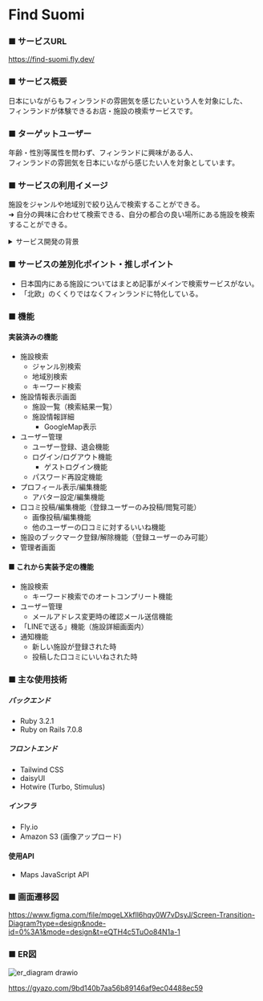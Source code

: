 #  Find Suomi

### ■ サービスURL
https://find-suomi.fly.dev/

### ■ サービス概要
日本にいながらもフィンランドの雰囲気を感じたいという人を対象にした、  
フィンランドが体験できるお店・施設の検索サービスです。

### ■ ターゲットユーザー
年齢・性別等属性を問わず、フィンランドに興味がある人、  
フィンランドの雰囲気を日本にいながら感じたい人を対象としています。

### ■ サービスの利用イメージ
施設をジャンルや地域別で絞り込んで検索することができる。  
➜ 自分の興味に合わせて検索できる、自分の都合の良い場所にある施設を検索することができる。

<details>
<summary>サービス開発の背景</summary>
フィンランドの雰囲気が感じられる施設をネットで検索すると、「北欧」でまとめられていたり  
まとめ記事やブログがメインで、行きたいジャンルの施設や自分が行ける範囲にある所の情報を得るまでに時間がかかります。  
そこで、フィンランドに関連した施設に特化していて、かつジャンルと場所で検索しやすいものがあれば欲しいと思い、  
このサービスを考えました。  
なかなか現地に行けないけれどフィンランドを体験したいという人に向けて、  
一箇所で情報がまとまっていて探しやすい、訪問予定が立てやすくなるサービスにしていきたいと考えています。
</details>

### ■ サービスの差別化ポイント・推しポイント
- 日本国内にある施設についてはまとめ記事がメインで検索サービスがない。
- 「北欧」のくくりではなくフィンランドに特化している。

### ■ 機能
#### 実装済みの機能
- 施設検索
  - ジャンル別検索
  - 地域別検索
  - キーワード検索
- 施設情報表示画面
  - 施設一覧（検索結果一覧）
  - 施設情報詳細
    - GoogleMap表示
- ユーザー管理
  - ユーザー登録、退会機能
  - ログイン/ログアウト機能
    - ゲストログイン機能
  - パスワード再設定機能
- プロフィール表示/編集機能
  - アバター設定/編集機能
- 口コミ投稿/編集機能（登録ユーザーのみ投稿/閲覧可能）
  - 画像投稿/編集機能
  - 他のユーザーの口コミに対するいいね機能
- 施設のブックマーク登録/解除機能（登録ユーザーのみ可能）
- 管理者画面

#### ■ これから実装予定の機能
- 施設検索
  - キーワード検索でのオートコンプリート機能
- ユーザー管理
  - メールアドレス変更時の確認メール送信機能
- 「LINEで送る」機能（施設詳細画面内）
- 通知機能
  - 新しい施設が登録された時
  - 投稿した口コミにいいねされた時

### ■ 主な使用技術
##### バックエンド
- Ruby 3.2.1
- Ruby on Rails 7.0.8

##### フロントエンド
- Tailwind CSS
- daisyUI
- Hotwire (Turbo, Stimulus)

##### インフラ
- Fly.io
- Amazon S3 (画像アップロード)

#### 使用API
- Maps JavaScript API

### ■ 画面遷移図
https://www.figma.com/file/mpgeLXkfll6hqy0W7vDsyJ/Screen-Transition-Diagram?type=design&node-id=0%3A1&mode=design&t=eQTH4c5TuOo84N1a-1

### ■ ER図
![er_diagram drawio](https://github.com/noriko-tahara/find_suomi/assets/116807250/ba6eafe8-b8c3-4e96-acc1-38aa9567c269)

https://gyazo.com/9bd140b7aa56b89146af9ec04488ec59
